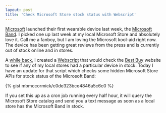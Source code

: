 ```yaml
---
layout: post
title: 'Check Microsoft Store stock status with Webscript'
---
```


[Microsoft](http://www.microsoft.com) launched their first wearable device last week, the [Microsoft Band](http://www.microsoft.com/microsoft-band/en-us). I picked one up last week at my local Microsoft Store and absolutely love it. Call me a fanboy, but I am loving the Microsoft kool-aid right now. The device has been getting great reviews from the press and is currently out of stock online and in stores.

A [while back](http://mbmccormick.com/2013/05/check-best-buy-stock-status-with-webscript/), I created a [Webscript](http://www.webscript.io) that would check the [Best Buy](http://www.bestbuy.com) website to see if any of my local stores had a particular device in stock. Today I have an update for that script which checks some hidden Microsoft Store APIs for stock status of the Microsoft Band:

{% gist mbmccormick/c0de323bce4846a5c6c0 %} 

If you set this up as a cron job running every half hour, it will query the Microsoft Store catalog and send you a text message as soon as a local store has the Microsoft Band in stock.
